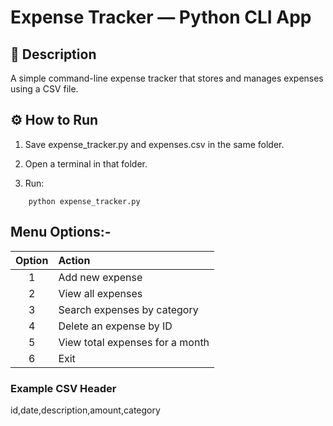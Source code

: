 # Expense Tracker — Python CLI App
## 🧩 Description

A simple command-line expense tracker that stores and manages expenses using a CSV file.

## ⚙️ How to Run

1. Save expense_tracker.py and expenses.csv in the same folder.

2. Open a terminal in that folder.

3. Run:

``` 
    python expense_tracker.py 
```

## Menu Options:-

| Option | Action                          |
| :----: | :------------------------------ |
|    1   | Add new expense                 |
|    2   | View all expenses               |
|    3   | Search expenses by category     |
|    4   | Delete an expense by ID         |
|    5   | View total expenses for a month |
|    6   | Exit                            |

### Example CSV Header

id,date,description,amount,category

